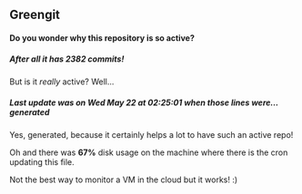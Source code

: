## Greengit

#### Do you wonder why this repository is so active?

##### After all it has 2382 commits!

But is it *really* active? Well...

##### Last update was on Wed May 22 at 02:25:01 when those lines were... generated

Yes, generated, because it certainly helps a lot to have such an active repo!

Oh and there was **67%** disk usage on the machine
where there is the cron updating this file.

Not the best way to monitor a VM in the cloud but it works! :)

